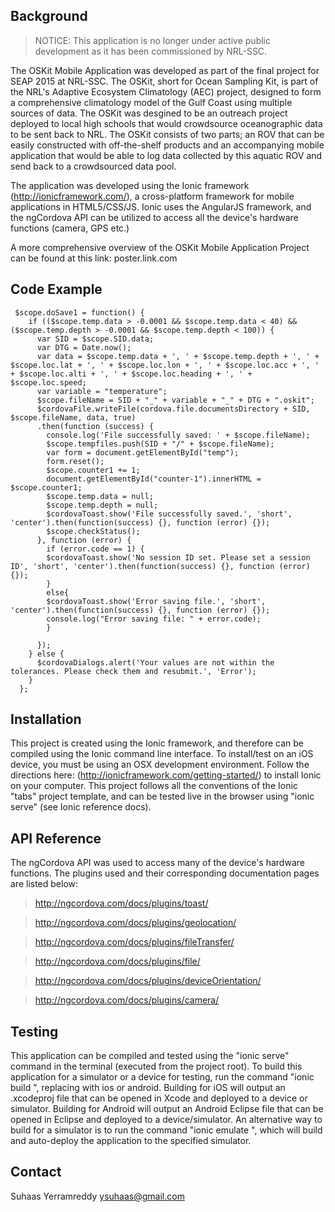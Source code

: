 ## Background

>NOTICE: This application is no longer under active public development as it has been commissioned by NRL-SSC.

The OSKit Mobile Application was developed as part of the final project for SEAP 2015 at NRL-SSC. The OSKit, short for Ocean Sampling Kit, is part of the NRL's Adaptive Ecosystem Climatology (AEC) project, designed to form a comprehensive climatology model of the Gulf Coast using multiple sources of data. The OSKit was desgined to be an outreach project deployed to local high schools that would crowdsource oceanographic data to be sent back to NRL. The OSKit consists of two parts; an ROV that can be easily constructed with off-the-shelf products and an accompanying mobile application that would be able to log data collected by this aquatic ROV and send back to a crowdsourced data pool. 

The application was developed using the Ionic framework (http://ionicframework.com/), a cross-platform framework for mobile applications in HTML5/CSS/JS. Ionic uses the AngularJS framework, and the ngCordova API can be utilized to access all the device's hardware functions (camera, GPS etc.)

A more comprehensive overview of the OSKit Mobile Application Project can be found at this link: poster.link.com

## Code Example
```
 $scope.doSave1 = function() {
    if (($scope.temp.data > -0.0001 && $scope.temp.data < 40) && ($scope.temp.depth > -0.0001 && $scope.temp.depth < 100)) {
      var SID = $scope.SID.data;
      var DTG = Date.now();
      var data = $scope.temp.data + ', ' + $scope.temp.depth + ', ' + $scope.loc.lat + ', ' + $scope.loc.lon + ', ' + $scope.loc.acc + ', ' + $scope.loc.alti + ', ' + $scope.loc.heading + ', ' + $scope.loc.speed;
      var variable = "temperature";
      $scope.fileName = SID + "_" + variable + "_" + DTG + ".oskit";
      $cordovaFile.writeFile(cordova.file.documentsDirectory + SID, $scope.fileName, data, true)
      .then(function (success) {
        console.log('File successfully saved: ' + $scope.fileName);
        $scope.tempfiles.push(SID + "/" + $scope.fileName);
        var form = document.getElementById("temp");
        form.reset();
        $scope.counter1 += 1;
        document.getElementById("counter-1").innerHTML = $scope.counter1;
        $scope.temp.data = null;
        $scope.temp.depth = null;
        $cordovaToast.show('File successfully saved.', 'short', 'center').then(function(success) {}, function (error) {});
        $scope.checkStatus();
      }, function (error) {
        if (error.code == 1) {
        $cordovaToast.show('No session ID set. Please set a session ID', 'short', 'center').then(function(success) {}, function (error) {});
        }
        else{
        $cordovaToast.show('Error saving file.', 'short', 'center').then(function(success) {}, function (error) {});
        console.log("Error saving file: " + error.code);
        }

      });
    } else {
      $cordovaDialogs.alert('Your values are not within the tolerances. Please check them and resubmit.', 'Error');
    }
  };
```

## Installation

This project is created using the Ionic framework, and therefore can be compiled using the Ionic command line interface. To install/test on an iOS device, you must be using an OSX development environment. Follow the directions here: (http://ionicframework.com/getting-started/) to install Ionic on your computer. This project follows all the conventions of the Ionic "tabs" project template, and can be tested live in the browser using "ionic serve" (see Ionic reference docs).

## API Reference

The ngCordova API was used to access many of the device's hardware functions. The plugins used and their corresponding documentation pages are listed below:

>http://ngcordova.com/docs/plugins/toast/ 

>http://ngcordova.com/docs/plugins/geolocation/ 

>http://ngcordova.com/docs/plugins/fileTransfer/ 

>http://ngcordova.com/docs/plugins/file/  

>http://ngcordova.com/docs/plugins/deviceOrientation/  

>http://ngcordova.com/docs/plugins/camera/  

## Testing

This application can be compiled and tested using the "ionic serve" command in the terminal (executed from the project root). To build this application for a simulator or a device for testing, run the command "ionic build <platform>", replacing <platform> with ios or android. Building for iOS will output an .xcodeproj file that can be opened in Xcode and deployed to a device or simulator. Building for Android will output an Android Eclipse file that can be opened in Eclipse and deployed to a device/simulator. An alternative way to build for a simulator is to run the command "ionic emulate <platform>", which will build and auto-deploy the application to the specified simulator. 

## Contact
Suhaas Yerramreddy
ysuhaas@gmail.com
